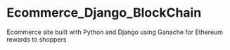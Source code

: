# Ecommerce_Django_BlockChain
Ecommerce site built with Python and Django using Ganache for Ethereum rewards to shoppers
